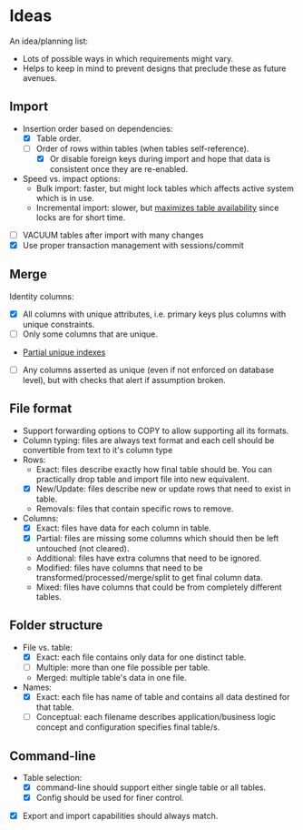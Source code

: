 # Ideas

An idea/planning list:

- Lots of possible ways in which requirements might vary.
- Helps to keep in mind to prevent designs that preclude these as future avenues.

## Import

- Insertion order based on dependencies:
  - [x] Table order.
  - [ ] Order of rows within tables (when tables self-reference).
    - [x] Or disable foreign keys during import and hope that data is consistent once they are re-enabled.
- Speed vs. impact options:
  - Bulk import: faster, but might lock tables which affects active system which is in use.
  - Incremental import: slower, but [maximizes table availability][1] since locks are for short time.
- [ ] VACUUM tables after import with many changes
- [x] Use proper transaction management with sessions/commit

[1]:[https://blog.codacy.com/how-to-update-large-tables-in-postgresql-e9aecd197fb7?gi=dc843a01e10b]

## Merge

Identity columns:

- [x] All columns with unique attributes, i.e. primary keys plus columns with unique constraints.
- [ ] Only some columns that are unique.
- [Partial unique indexes][1]
- [ ] Any columns asserted as unique (even if not enforced on database level), but with checks that alert if assumption broken.

[1]:[https://www.postgresql.org/docs/current/static/indexes-partial.html]

## File format

- Support forwarding options to COPY to allow supporting all its formats.
- Column typing: files are always text format and each cell should be convertible from text to it's column type
- Rows:
  - Exact: files describe exactly how final table should be. You can practically drop table and import file into new equivalent.
  - [x] New/Update: files describe new or update rows that need to exist in table.
  - Removals: files that contain specific rows to remove.
- Columns:
  - [x] Exact: files have data for each column in table.
  - [x] Partial: files are missing some columns which should then be left untouched (not cleared).
  - Additional: files have extra columns that need to be ignored.
  - Modified: files have columns that need to be transformed/processed/merge/split to get final column data.
  - Mixed: files have columns that could be from completely different tables.

## Folder structure

- File vs. table:
  - [x] Exact: each file contains only data for one distinct table.
  - [ ] Multiple: more than one file possible per table.
  - Merged: multiple table's data in one file.
- Names:
  - [x] Exact: each file has name of table and contains all data destined for that table.
  - [ ] Conceptual: each filename describes application/business logic concept and configuration specifies final table/s.

## Command-line

- Table selection:
  - [x] command-line should support either single table or all tables.
  - [x] Config should be used for finer control.
- [x] Export and import capabilities should always match.
